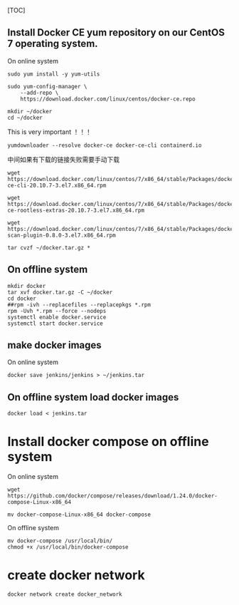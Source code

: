[TOC]

## Install Docker CE yum repository on our CentOS 7 operating system.
On online system
```
sudo yum install -y yum-utils
```
```
sudo yum-config-manager \
    --add-repo \
    https://download.docker.com/linux/centos/docker-ce.repo
```

```
mkdir ~/docker
cd ~/docker
```
This is very important ！！！
```
yumdownloader --resolve docker-ce docker-ce-cli containerd.io
```
中间如果有下载的链接失败需要手动下载
```
wget https://download.docker.com/linux/centos/7/x86_64/stable/Packages/docker-ce-cli-20.10.7-3.el7.x86_64.rpm

wget https://download.docker.com/linux/centos/7/x86_64/stable/Packages/docker-ce-rootless-extras-20.10.7-3.el7.x86_64.rpm

wget https://download.docker.com/linux/centos/7/x86_64/stable/Packages/docker-scan-plugin-0.8.0-3.el7.x86_64.rpm
```
```
tar cvzf ~/docker.tar.gz *
```

## On offline system
```
mkdir docker
tar xvf docker.tar.gz -C ~/docker
cd docker
##rpm -ivh --replacefiles --replacepkgs *.rpm
rpm -Uvh *.rpm --force --nodeps
systemctl enable docker.service
systemctl start docker.service
```

## make docker images
On online system
```
docker save jenkins/jenkins > ~/jenkins.tar
```

## On offline system load docker images
```
docker load < jenkins.tar
```


# Install docker compose on offline system
On online system
```
wget https://github.com/docker/compose/releases/download/1.24.0/docker-compose-Linux-x86_64
```
```
mv docker-compose-Linux-x86_64 docker-compose
```

On offline system
```
mv docker-compose /usr/local/bin/
chmod +x /usr/local/bin/docker-compose
```

# create docker network
```
docker network create docker_network
```